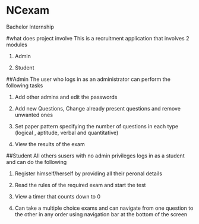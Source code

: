 # NCexam
Bachelor Internship

#what does project involve
This is a recruitment application that involves 2 modules 

1. Admin

2. Student

##Admin
The user who logs in as an administrator can perform the following tasks

1. Add other admins and edit the passwords

2. Add new Questions, Change already present questions and remove unwanted ones

3. Set paper pattern specifying the number of questions in each type (logical , aptitude, verbal and quantitative)

4. View the results of the exam

##Student
All others susers with no admin privileges logs in as a student and can do the following 

1. Register himself/herself by providing all their peronal details

2. Read the rules of the required exam and start the test

3. View a timer that counts down to 0 

4. Can take a multiple choice exams and can navigate from one question to the other in any order using navigation bar at the bottom of the screen

